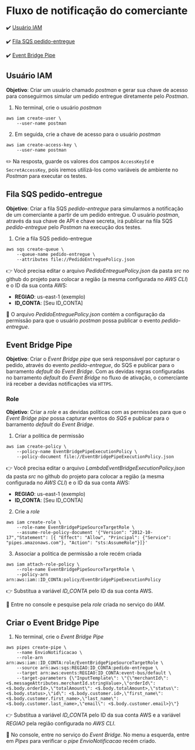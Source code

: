 <h1>Fluxo de notificação do comerciante</h1>

:heavy_check_mark: [Usuário IAM](#usuario-iam)

:heavy_check_mark: [Fila SQS pedido-entregue](#fila-sqs-pedido-entregue)

:heavy_check_mark: [Event Bridge Pipe](#event-bridge-pipe)

## Usuário IAM

**Objetivo**: Criar um usuário chamado _postman_ e gerar sua chave de acesso para conseguirmos simular um pedido entregue diretamente pelo _Postman_.

1. No terminal, crie o usuário _postman_

```
aws iam create-user \
	--user-name postman
```

2. Em seguida, crie a chave de acesso para o usuário _postman_

```
aws iam create-access-key \
	--user-name postman
```

:pencil2: Na resposta, guarde os valores dos campos `AccessKeyId` e `SecretAccessKey`, pois iremos utilizá-los como variáveis de ambiente no _Postman_ para executar os testes.

## Fila SQS pedido-entregue

**Objetivo**: Criar a fila SQS _pedido-entregue_ para simularmos a notificação de um comerciante a partir de um pedido entregue. O usuário _postman_, através da sua chave de API e chave secreta, irá publicar na fila SQS _pedido-entregue_ pelo _Postman_ na execução dos testes.

1. Crie a fila SQS pedido-entregue

```
aws sqs create-queue \
	--queue-name pedido-entregue \
	--attributes file://PedidoEntreguePolicy.json
```

:point_right: Você precisa editar o arquivo _PedidoEntreguePolicy.json_ da pasta _src_ no github do projeto para colocar a região (a mesma configurada no _AWS CLI_) e o ID da sua conta AWS:

* **REGIAO**: us-east-1 (exemplo)
* **ID_CONTA**: [Seu ID_CONTA]

:loudspeaker: O arquivo _PedidoEntreguePolicy.json_ contém a configuração da permissão para que o usuário _postman_ possa publicar o evento _pedido-entregue_.

## Event Bridge Pipe

**Objetivo**: Criar o _Event Bridge pipe_ que será responsável por capturar o pedido, através do evento _pedido-entregue_, do SQS e publicar para o barramento _default_ do _Event Bridge_. Com as devidas regras configuradas no barramento _default_ do _Event Bridge_ no fluxo de ativação, o comerciante irá receber a devidas notificações via `HTTPS`. 

### Role

**Objetivo**: Criar a _role_ e as devidas políticas com as permissões para que o _Event Bridge pipe_ possa capturar eventos do _SQS_ e publicar para o barramento _default_ do _Event Bridge_.

1. Criar a política de permissão

```
aws iam create-policy \
	--policy-name EventBridgePipeExecutionPolicy \
	--policy-document file://EventBridgePipeExecutionPolicy.json
```

:point_right: Você precisa editar o arquivo _LambdaEventBridgeExecutionPolicy.json_ da pasta _src_ no github do projeto para colocar a região (a mesma configurada no _AWS CLI_) e o ID da sua conta AWS:

* **REGIAO**: us-east-1 (exemplo)
* **ID_CONTA**: [Seu ID_CONTA]

2. Crie a _role_

```
aws iam create-role \
	--role-name EventBridgePipeSourceTargetRole \
	--assume-role-policy-document '{"Version": "2012-10-17","Statement": [{ "Effect": "Allow", "Principal": {"Service": "pipes.amazonaws.com"}, "Action": "sts:AssumeRole"}]}'
```

3. Associar a politica de permissão a role recém criada

```
aws iam attach-role-policy \
	--role-name EventBridgePipeSourceTargetRole \
	--policy-arn arn:aws:iam::ID_CONTA:policy/EventBridgePipeExecutionPolicy
```

:point_right: Substitua a variável _ID_CONTA_ pelo ID da sua conta AWS.

:loudspeaker: Entre no console e pesquise pela _role_ criada no serviço do _IAM_.

## Criar o Event Bridge Pipe

1. No terminal, crie o _Event Bridge Pipe_

```
aws pipes create-pipe \
	--name EnvioNotificacao \
	--role-arn arn:aws:iam::ID_CONTA:role/EventBridgePipeSourceTargetRole \
	--source arn:aws:sqs:REGIAO:ID_CONTA:pedido-entregue \
	--target arn:aws:events:REGIAO:ID_CONTA:event-bus/default \
	--target-parameters {\"InputTemplate\": \"{\"merchantId\": <$.messageAttributes.merchantId.stringValue>,\"orderId\": <$.body.orderId>,\"totalAmount\": <$.body.totalAmount>,\"status\": <$.body.status>,\"id\": <$.body.customer.id>,\"first_name\": <$.body.customer.first_name>,\"last_name\": <$.body.customer.last_name>,\"email\": <$.body.customer.email>}\"}
```

:point_right: Substitua a variável _ID_CONTA_ pelo ID da sua conta AWS e a variável _REGIAO_ pela região configurada no _AWS CLI_.

:loudspeaker: No console, entre no serviço do _Event Bridge_. No menu a esquerda, entre em _Pipes_ para verificar o _pipe_ _EnvioNotificacao_ recém criado.

